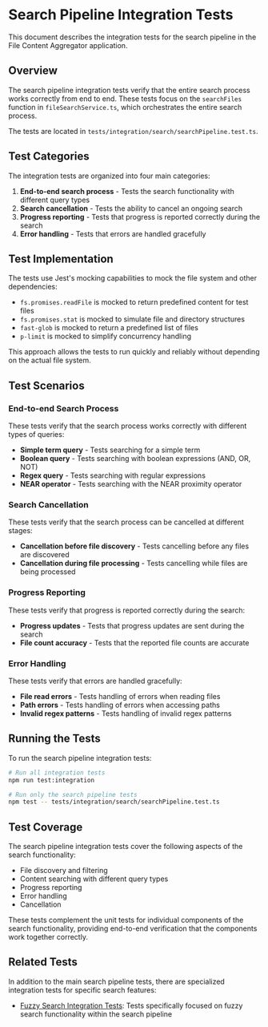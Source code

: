 # Search Pipeline Integration Tests

This document describes the integration tests for the search pipeline in the File Content Aggregator application.

## Overview

The search pipeline integration tests verify that the entire search process works correctly from end to end. These tests focus on the `searchFiles` function in `fileSearchService.ts`, which orchestrates the entire search process.

The tests are located in `tests/integration/search/searchPipeline.test.ts`.

## Test Categories

The integration tests are organized into four main categories:

1. **End-to-end search process** - Tests the search functionality with different query types
2. **Search cancellation** - Tests the ability to cancel an ongoing search
3. **Progress reporting** - Tests that progress is reported correctly during the search
4. **Error handling** - Tests that errors are handled gracefully

## Test Implementation

The tests use Jest's mocking capabilities to mock the file system and other dependencies:

- `fs.promises.readFile` is mocked to return predefined content for test files
- `fs.promises.stat` is mocked to simulate file and directory structures
- `fast-glob` is mocked to return a predefined list of files
- `p-limit` is mocked to simplify concurrency handling

This approach allows the tests to run quickly and reliably without depending on the actual file system.

## Test Scenarios

### End-to-end Search Process

These tests verify that the search process works correctly with different types of queries:

- **Simple term query** - Tests searching for a simple term
- **Boolean query** - Tests searching with boolean expressions (AND, OR, NOT)
- **Regex query** - Tests searching with regular expressions
- **NEAR operator** - Tests searching with the NEAR proximity operator

### Search Cancellation

These tests verify that the search process can be cancelled at different stages:

- **Cancellation before file discovery** - Tests cancelling before any files are discovered
- **Cancellation during file processing** - Tests cancelling while files are being processed

### Progress Reporting

These tests verify that progress is reported correctly during the search:

- **Progress updates** - Tests that progress updates are sent during the search
- **File count accuracy** - Tests that the reported file counts are accurate

### Error Handling

These tests verify that errors are handled gracefully:

- **File read errors** - Tests handling of errors when reading files
- **Path errors** - Tests handling of errors when accessing paths
- **Invalid regex patterns** - Tests handling of invalid regex patterns

## Running the Tests

To run the search pipeline integration tests:

```bash
# Run all integration tests
npm run test:integration

# Run only the search pipeline tests
npm test -- tests/integration/search/searchPipeline.test.ts
```

## Test Coverage

The search pipeline integration tests cover the following aspects of the search functionality:

- File discovery and filtering
- Content searching with different query types
- Progress reporting
- Error handling
- Cancellation

These tests complement the unit tests for individual components of the search functionality, providing end-to-end verification that the components work together correctly.

## Related Tests

In addition to the main search pipeline tests, there are specialized integration tests for specific search features:

- [Fuzzy Search Integration Tests](./fuzzy-search-tests.md#integration-tests): Tests specifically focused on fuzzy search functionality within the search pipeline
